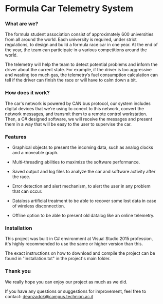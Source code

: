 Formula Car Telemetry System
========================================================

### What are we?
  
The formula student association consist of approximately 600 universities from all around the world.
Each university is required, under strict regulations, to design and build a formula race car in one year.
At the end of the year, the team can participate in a various competitions around the world.

The telemetry will help the team to detect potential problems and inform the driver about the current state.
For example, if the driver is too aggressive and wasting too much gas, the telemetry’s fuel consumption calculation can tell if the driver can finish the race or will have to calm down a bit.

### How does it work?

The car's network is powered by CAN bus protocol, our system includes digital devices that we're using to conect to this network, convert the network messages, and transmit them to a remote control workstation.
Then, a C# designed software, we will receive the messages and present them in a way that will be easy to the user to supervise the car.

### Features

* Graphical objects to present the incoming data, such as analog clocks and a moveable graph.

* Multi-threading abilities to maximize the software performance.

* Saved output and log files to analyze the car and software activity after the race.

* Error detection and alert mechanism, to alert the user in any problem that can occur.

* Dataloss artificial treatment to be able to recover some lost data in case of wireless disconnection.

* Offline option to be able to present old datalog like an online telemetry.

### Installation

This project was built in C# environment at Visual Studio 2015 profession, it's highly recommended to use the same or higher version than this.

The exact instructions on how to download and compile the project can be found in "installation.txt" in the project's main folder.

### Thank you

We really hope you can enjoy our project as much as we did.

If you have any questions or suggestions for improvement, feel free to contact:
deanzadok@campus.technion.ac.il
